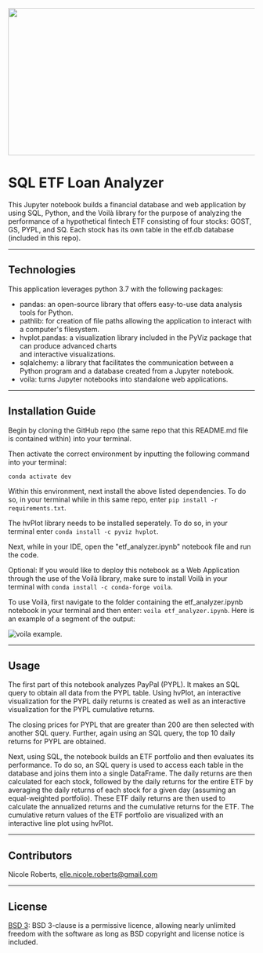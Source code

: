<img src= "images/investment.png" width="930" height="300">

# SQL ETF Loan Analyzer

 This Jupyter notebook builds a financial database and web application by using SQL, Python, and the Voilà library for the purpose of analyzing the performance of a hypothetical fintech ETF consisting of four stocks: GOST, GS, PYPL, and SQ. Each stock has its own table in the etf.db database (included in this repo).

---

## Technologies

This application leverages python 3.7 with the following packages:

* pandas: an open-source library that offers easy-to-use data analysis tools for Python.
* pathlib: for creation of file paths allowing the application to interact with a computer's filesystem.
* hvplot.pandas: a visualization library included in the PyViz package that can produce advanced charts    
  and interactive visualizations. 
* sqlalchemy: a library that facilitates the communication between a Python program and a database created from a Jupyter notebook.  
* voila: turns Jupyter notebooks into standalone web applications.

---

## Installation Guide

Begin by cloning the GitHub repo (the same repo that this README.md file is contained within) into your terminal. 

Then activate the correct environment by inputting the following command into your terminal:

`conda activate dev`

Within this environment, next install the above listed dependencies. To do so, in your terminal while in this same repo, enter `pip install -r requirements.txt`.

The hvPlot library needs to be installed seperately. To do so, in your terminal enter `conda install -c pyviz hvplot`.

Next, while in your IDE, open the "etf_analyzer.ipynb" notebook file and run the code. 

Optional: If you would like to deploy this notebook as a Web Application through the use of the Voilà library, make sure to install Voilà in your terminal with `conda install -c conda-forge voila`.

To use Voilà, first navigate to the folder containing the etf_analyzer.ipynb notebook in your terminal and then enter: `voila etf_analyzer.ipynb`. Here is an example of a segment of the output:

![voila example.](images/voila.png)

---

## Usage

The first part of this notebook analyzes PayPal (PYPL). It makes an SQL query to obtain all data from the PYPL table. Using hvPlot, an interactive visualization for the PYPL daily returns is created as well as an interactive visualization for the PYPL cumulative returns. 

The closing prices for PYPL that are greater than 200 are then selected with another SQL query. Further, again using an SQL query, the top 10 daily returns for PYPL are obtained.

Next, using SQL, the notebook builds an ETF portfolio and then evaluates its performance. To do so, an SQL query is used to access each table in the database and joins them into a single DataFrame. The daily returns are then calculated for each stock, followed by the daily returns for the entire ETF by averaging the daily returns of each stock for a given day (assuming an equal-weighted portfolio). These ETF daily returns are then used to calculate the annualized returns and the cumulative returns for the ETF. The cumulative return values of the ETF portfolio are visualized with an interactive line plot using hvPlot.

---

## Contributors

Nicole Roberts,
elle.nicole.roberts@gmail.com

---

## License

[BSD 3](https://choosealicense.com/licenses/bsd-3-clause-clear/): BSD 3-clause is a permissive licence, allowing nearly unlimited freedom with the software as long as BSD copyright and license notice is included.
